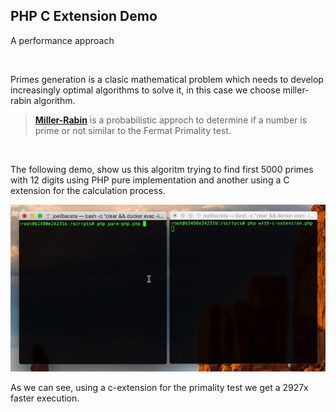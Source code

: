 ## PHP C Extension Demo

A performance approach

<br/>

Primes generation is a clasic mathematical problem which needs to develop increasingly optimal algorithms to solve it, in this case we choose miller-rabin algorithm.

> [**Miller-Rabin**](https://en.wikipedia.org/wiki/Miller–Rabin_primality_test) is a probabilistic approch to determine if a number is prime or not similar to the Fermat Primality test.

<br/>

The following demo, show us this algoritm trying to find first 5000 primes with 12 digits using PHP pure implementation and another using a C extension for the calculation process.

<center>

  ![screen](images/screen_record.gif)

</center>

As we can see, using a c-extension for the primality test we get a 2927x faster execution.